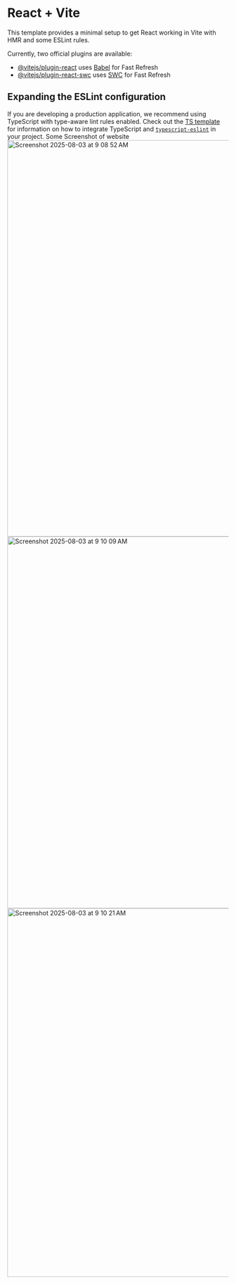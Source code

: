 # React + Vite

This template provides a minimal setup to get React working in Vite with HMR and some ESLint rules.

Currently, two official plugins are available:

- [@vitejs/plugin-react](https://github.com/vitejs/vite-plugin-react/blob/main/packages/plugin-react) uses [Babel](https://babeljs.io/) for Fast Refresh
- [@vitejs/plugin-react-swc](https://github.com/vitejs/vite-plugin-react/blob/main/packages/plugin-react-swc) uses [SWC](https://swc.rs/) for Fast Refresh

## Expanding the ESLint configuration

If you are developing a production application, we recommend using TypeScript with type-aware lint rules enabled. Check out the [TS template](https://github.com/vitejs/vite/tree/main/packages/create-vite/template-react-ts) for information on how to integrate TypeScript and [`typescript-eslint`](https://typescript-eslint.io) in your project.
Some Screenshot of website
<img width="1440" height="900" alt="Screenshot 2025-08-03 at 9 08 52 AM" src="https://github.com/user-attachments/assets/cab84159-ab2b-453f-808c-30249c2884e9" />
<img width="1370" height="844" alt="Screenshot 2025-08-03 at 9 10 09 AM" src="https://github.com/user-attachments/assets/160a88c5-e3e9-4f09-bdac-306f8d85ac4a" />
<img width="1379" height="837" alt="Screenshot 2025-08-03 at 9 10 21 AM" src="https://github.com/user-attachments/assets/a2434c3a-3ca3-4e1e-ac22-627fcb336b3e" />
